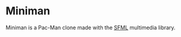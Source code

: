 # Miniman

Miniman is a Pac-Man clone made with the [SFML](http://www.sfml-dev.org/) multimedia library. 
